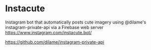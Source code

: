 # Instacute
Instagram bot that automatically posts cute imagery using @dilame's instagram-private-api via a Firebase web server
https://www.instagram.com/instacute.bot/

https://github.com/dilame/instagram-private-api
